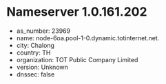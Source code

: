 # Nameserver 1.0.161.202

* as_number: 23969
* name: node-6oa.pool-1-0.dynamic.totinternet.net.
* city: Chalong
* country: TH
* organization: TOT Public Company Limited
* version: Unknown
* dnssec: false
